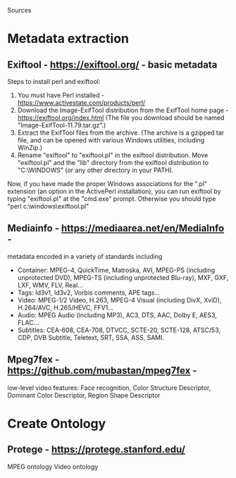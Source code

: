 Sources 
# Metadata extraction
## Exiftool - https://exiftool.org/ - basic metadata

Steps to install perl and exiftool:  
1. You must have Perl installed - https://www.activestate.com/products/perl/
2. Download the Image-ExifTool distribution from the ExifTool home page - https://exiftool.org/index.html
    (The file you download should be named "Image-ExifTool-11.79.tar.gz".)
3. Extract the ExifTool files from the archive.
    (The archive is a gzipped tar file, and can be opened with various Windows utilities, including WinZip.)
4. Rename "exiftool" to "exiftool.pl" in the exiftool distribution.
    Move "exiftool.pl" and the "lib" directory from the exiftool distribution to "C:\WINDOWS" (or any other directory in your PATH).

Now, if you have made the proper Windows associations for the ".pl" extension (an option in the ActivePerl installation), you can run exiftool by typing "exiftool.pl" at the "cmd.exe" prompt. Otherwise you should type "perl c:\windows\exiftool.pl"
  
## Mediainfo - https://mediaarea.net/en/MediaInfo - 
metadata encoded in a variety of standards including 

* Container: MPEG-4, QuickTime, Matroska, AVI, MPEG-PS (including unprotected DVD), MPEG-TS (including unprotected Blu-ray), MXF, GXF, LXF, WMV, FLV, Real...
* Tags: Id3v1, Id3v2, Vorbis comments, APE tags...
* Video: MPEG-1/2 Video, H.263, MPEG-4 Visual (including DivX, XviD), H.264/AVC, H.265/HEVC, FFV1...
* Audio: MPEG Audio (including MP3), AC3, DTS, AAC, Dolby E, AES3, FLAC...
* Subtitles: CEA-608, CEA-708, DTVCC, SCTE-20, SCTE-128, ATSC/53, CDP, DVB Subtitle, Teletext, SRT, SSA, ASS, SAMI.
 
## Mpeg7fex - https://github.com/mubastan/mpeg7fex - 
low-level video features: Face recognition, Color Structure Descriptor, Dominant Color Descriptor, Region Shape Descriptor 

# Create Ontology 
## Protege - https://protege.stanford.edu/ 
MPEG ontology 
Video ontology